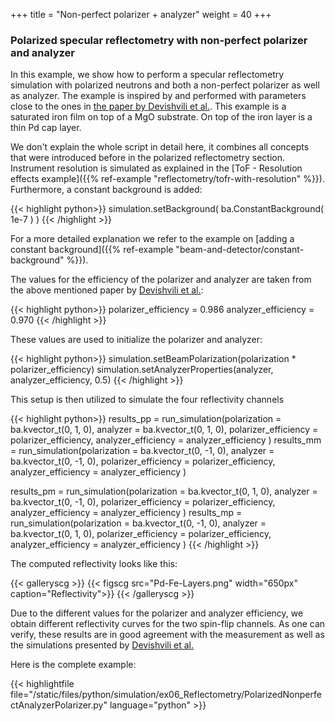 +++
title = "Non-perfect polarizer + analyzer"
weight = 40
+++

### Polarized specular reflectometry with non-perfect polarizer and analyzer

In this example, we show how to perform a specular reflectometry simulation with polarized neutrons and 
both a non-perfect polarizer as well as analyzer.
The example is inspired by and performed with parameters close to the ones in [the paper by Devishvili et al.](https://doi.org/10.1063/1.4790717).
This example is a saturated iron film on top of a MgO substrate.
On top of the iron layer is a thin Pd cap layer.


We don't explain the whole script in detail here, it combines all concepts that were introduced before
in the polarized reflectometry section.
Instrument resolution is simulated as explained in the 
[ToF - Resolution effects example]({{% ref-example "reflectometry/tofr-with-resolution" %}}).
Furthermore, a constant background is added:

{{< highlight python>}}
simulation.setBackground( ba.ConstantBackground( 1e-7 ) )
{{< /highlight >}}

For a more detailed explanation we refer to the example on 
[adding a constant background]({{% ref-example "beam-and-detector/constant-background" %}}).

The values for the efficiency of the polarizer and analyzer are taken from the above mentioned paper by 
[Devishvili et al.](https://doi.org/10.1063/1.4790717):

{{< highlight python>}}
polarizer_efficiency = 0.986
analyzer_efficiency  = 0.970
{{< /highlight >}}

These values are used to initialize the polarizer and analyzer:

{{< highlight python>}}
simulation.setBeamPolarization(polarization * polarizer_efficiency)
simulation.setAnalyzerProperties(analyzer, analyzer_efficiency, 0.5)
{{< /highlight >}}

This setup is then utilized to simulate the four reflectivity channels

{{< highlight python>}}
results_pp = run_simulation(polarization = ba.kvector_t(0, 1, 0), 
                            analyzer     = ba.kvector_t(0, 1, 0), 
                            polarizer_efficiency = polarizer_efficiency,
                            analyzer_efficiency  = analyzer_efficiency )
results_mm = run_simulation(polarization = ba.kvector_t(0, -1, 0), 
                            analyzer     = ba.kvector_t(0, -1, 0), 
                            polarizer_efficiency = polarizer_efficiency,
                            analyzer_efficiency  = analyzer_efficiency )

results_pm = run_simulation(polarization = ba.kvector_t(0,  1, 0), 
                            analyzer     = ba.kvector_t(0, -1, 0), 
                            polarizer_efficiency = polarizer_efficiency,
                            analyzer_efficiency  = analyzer_efficiency )
results_mp = run_simulation(polarization = ba.kvector_t(0, -1, 0), 
                            analyzer     = ba.kvector_t(0,  1, 0), 
                            polarizer_efficiency = polarizer_efficiency,
                            analyzer_efficiency  = analyzer_efficiency )
{{< /highlight >}}

The computed reflectivity looks like this:

{{< galleryscg >}}
{{< figscg src="Pd-Fe-Layers.png" width="650px" caption="Reflectivity">}}
{{< /galleryscg >}}

Due to the different values for the polarizer and analyzer efficiency, we obtain
different reflectivity curves for the two spin-flip channels.
As one can verify, these results are in good agreement with the measurement as well as the
simulations presented by [Devishvili et al.](https://doi.org/10.1063/1.4790717)


Here is the complete example:

{{< highlightfile file="/static/files/python/simulation/ex06_Reflectometry/PolarizedNonperfectAnalyzerPolarizer.py"  language="python" >}}




